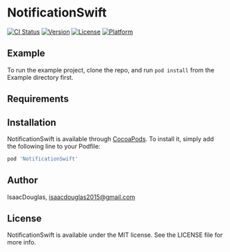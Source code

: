 # NotificationSwift

[![CI Status](https://img.shields.io/travis/IsaacDouglas/NotificationSwift.svg?style=flat)](https://travis-ci.org/IsaacDouglas/NotificationSwift)
[![Version](https://img.shields.io/cocoapods/v/NotificationSwift.svg?style=flat)](https://cocoapods.org/pods/NotificationSwift)
[![License](https://img.shields.io/cocoapods/l/NotificationSwift.svg?style=flat)](https://cocoapods.org/pods/NotificationSwift)
[![Platform](https://img.shields.io/cocoapods/p/NotificationSwift.svg?style=flat)](https://cocoapods.org/pods/NotificationSwift)

## Example

To run the example project, clone the repo, and run `pod install` from the Example directory first.

## Requirements

## Installation

NotificationSwift is available through [CocoaPods](https://cocoapods.org). To install
it, simply add the following line to your Podfile:

```ruby
pod 'NotificationSwift'
```

## Author

IsaacDouglas, isaacdouglas2015@gmail.com

## License

NotificationSwift is available under the MIT license. See the LICENSE file for more info.
